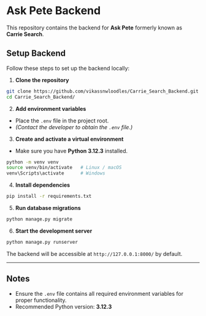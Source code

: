 # Ask Pete Backend

This repository contains the backend for **Ask Pete** formerly known as **Carrie Search**.

## Setup Backend

Follow these steps to set up the backend locally:

1. **Clone the repository**
```bash
git clone https://github.com/vikassnwloodles/Carrie_Search_Backend.git
cd Carrie_Search_Backend/
````

2. **Add environment variables**

* Place the `.env` file in the project root.
* *(Contact the developer to obtain the `.env` file.)*

3. **Create and activate a virtual environment**

* Make sure you have **Python 3.12.3** installed.

```bash
python -m venv venv
source venv/bin/activate   # Linux / macOS
venv\Scripts\activate      # Windows
```

4. **Install dependencies**

```bash
pip install -r requirements.txt
```

5. **Run database migrations**

```bash
python manage.py migrate
```

6. **Start the development server**

```bash
python manage.py runserver
```

The backend will be accessible at `http://127.0.0.1:8000/` by default.

---

## Notes

* Ensure the `.env` file contains all required environment variables for proper functionality.
* Recommended Python version: **3.12.3**
